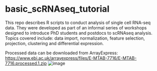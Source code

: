 # basic_scRNAseq_tutorial

This repo describes R scripts to conduct analysis of single cell RNA-seq data. They were developed as part of an informal series of workshops designed to introduce PhD students and postdocs to scRNAseq analysis. Topics covered include: data import, normalization, feature selection, projection, clustering and differential expression. 

Processed data can be downloaded from ArrayExpress: https://www.ebi.ac.uk/arrayexpress/files/E-MTAB-7716/E-MTAB-7716.processed.1.zip
![image](https://user-images.githubusercontent.com/29897030/231195892-c88b9fcf-7693-4dbe-98bb-14b73bff944c.png)
